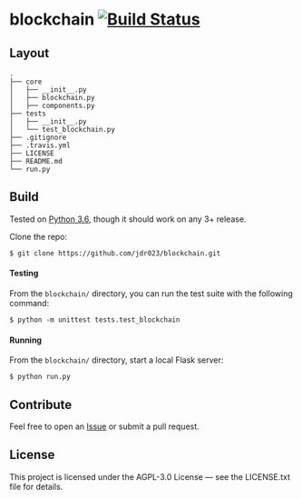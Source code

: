 # blockchain [![Build Status](https://travis-ci.com/jdr023/blockchain.svg?token=MJAVVCPapY3bjg5PYxsH&branch=master)](https://travis-ci.com/jdr023/blockchain)

## Layout
    .
    ├── core
    │   ├── __init__.py
    │   ├── blockchain.py
    │   ├── components.py
    ├── tests
    │   ├── __init__.py
    │   └── test_blockchain.py
    ├── .gitignore
    ├── .travis.yml
    ├── LICENSE
    ├── README.md
    └── run.py
    
Build
- 
Tested on [Python 3.6](https://www.python.org/downloads/release/python-360/), though it should work on any 3+ release.

Clone the repo:
```Shell
$ git clone https://github.com/jdr023/blockchain.git
```

#### Testing
From the `blockchain/` directory, you can run the test suite with the following command:
```Shell
$ python -m unittest tests.test_blockchain
```

#### Running
From the `blockchain/` directory, start a local Flask server:
```Shell
$ python run.py
```

Contribute
-
Feel free to open an [Issue](https://github.com/jdr023/blockchain/issues/new) or submit a pull request.

License
-
This project is licensed under the AGPL-3.0 License — see the LICENSE.txt file for details.